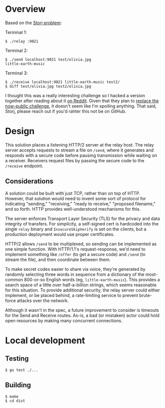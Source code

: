 # Overview

Based on the [Storj problem](problem.md):

Terminal 1:
```
$ ./relay :9021
```

Terminal 2:
```
$ ./send localhost:9021 test/olivia.jpg
little-earth-music
```

Terminal 3:
```
$ ./receive localhost:9021 little-earth-music test2/
$ diff test/olivia.jpg test2/olivia.jpg
```

I thought this was a really interesting challenge so I hacked a version together after reading about it [on Reddit](https://www.reddit.com/r/golang/comments/eyphsm/golang_homework_interview_challenge_for_storj/).
Given that they plan to [replace the now-public challenge](https://www.reddit.com/r/golang/comments/eyphsm/golang_homework_interview_challenge_for_storj/fgixfb3/), it doesn't seem like I'm spoiling anything.
That said, Storj, please reach out if you'd rahter this not be on GitHub.

# Design

This solution places a listening HTTP/2 server at the relay host.
The relay server accepts requests to stream a file on `/send`,
where it generates and responds with a secure code before pausing transmission while waiting on a receiver.
Receivers request files by passing the secure code to the `/receive` endpoint.

## Considerations

A solution could be built with just TCP, rather than on top of HTTP.
However, that solution would need to invent some sort of protocol for indicating "sending," "receiving,"
"ready to receive," "proposed filename," and so forth. HTTP provides well-understood mechanisms for this.

The server enforces Transport Layer Security (TLS) for the privacy and data integrity of transfers.
For simplicity, a self-signed cert is hardcoded into the single `relay` binary and `InsecureSkipVerify`
is set on the clients, but a production deployment would use proper certificates.

HTTP/2 allows `/send` to be multiplexed, so sending can be implemented as one simple function.
With HTTP/1.1's request-response, we'd need to implement something like `/offer` (to get a secure code) and `/send` (to stream the file),
and then coordinate between them.

To make secret codes easier to share via voice,
they're generated by randomly selecting three words in sequence from a dictionary of the most-common
800-or-so English words (eg, `little-earth-music`). This provides a search space of a little over half-a-billion
strings, which seems reasonable for this situation.
To provide additional security, the relay server could either implement, or be placed behind,
a rate-limiting service to prevent brute-force attacks over the network.

Although it wasn't in the spec, a future improvement to consider is timeouts for the Send and Receive routes.
As-is, a bad (or mistaken) actor could hold open resources by making many concurrent connections.

# Local development

## Testing

```
$ go test ./...
```

## Building

```
$ make
$ cd dist
```